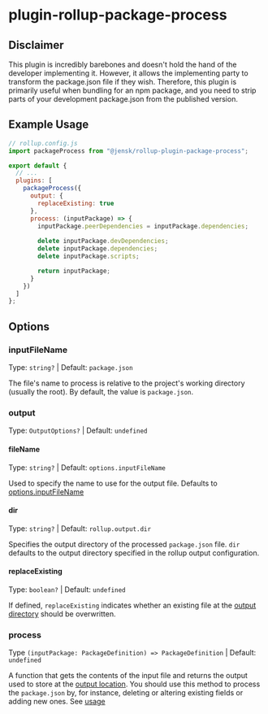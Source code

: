 # plugin-rollup-package-process

## Disclaimer

This plugin is incredibly barebones and doesn't hold the hand of the developer implementing it. However, it allows the implementing party to transform the package.json file if they wish. Therefore, this plugin is primarily useful when bundling for an npm package, and you need to strip parts of your development package.json from the published version.

## Example Usage

```js
// rollup.config.js
import packageProcess from "@jensk/rollup-plugin-package-process";

export default {
  // ...
  plugins: [
    packageProcess({
      output: {
        replaceExisting: true
      },
      process: (inputPackage) => {
        inputPackage.peerDependencies = inputPackage.dependencies;
        
        delete inputPackage.devDependencies;
        delete inputPackage.dependencies;
        delete inputPackage.scripts;

        return inputPackage;
      }
    })
  ]
};
```

## Options

### inputFileName

Type: ``string?`` | Default: ``package.json``

The file's name to process is relative to the project's working directory (usually the root). By default, the value is ``package.json``.

### output

Type: ``OutputOptions?`` | Default: ``undefined``

#### fileName

Type: ``string?`` | Default: ``options.inputFileName``

Used to specify the name to use for the output file. Defaults to [options.inputFileName](#inputfilename)

#### dir

Type: ``string?`` | Default: ``rollup.output.dir``

Specifies the output directory of the processed ``package.json`` file. ``dir`` defaults to the output directory specified in the rollup output configuration.

#### replaceExisting

Type: ``boolean?`` | Default: ``undefined``

If defined, ``replaceExisting`` indicates whether an existing file at the [output directory](#dir) should be overwritten.

### process

Type ``(inputPackage: PackageDefinition) => PackageDefinition`` | Default: ``undefined``

A function that gets the contents of the input file and returns the output used to store at the [output location](#output). You should use this method to process the `package.json` by, for instance, deleting or altering existing fields or adding new ones. See [usage](#example-usage)